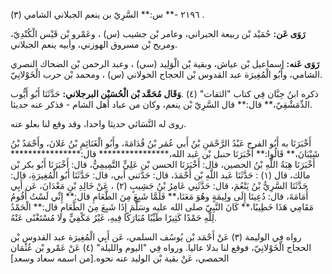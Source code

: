 ٢١٩٦ -** س:** السَّرِيّ بن ينعم الجبلاني الشامي (٣) .

**رَوَى عَن:** حُمَيْد بْن ربيعة الحبراني، وعامر بْن جشيب (س) ، وعَمْرو بْن قَيْس الْكُنْدِيّ، ومريح بْن مسروق الهوزني، وأبيه ينعم الجبلاني.

**رَوَى عَنه:** إسماعيل بْن عياش، وبقية بْن الْوَلِيد (سي) ، وعبد الرحمن بْن الضحاك النصري الشامي، وأَبُو الْمُغِيرَة عبد القدوس بْن الحجاج الخولاني (س) ، ومحمد بْن حرب الْخَوْلانِيّ.

ذكره ابنُ حِبَّان فِي كتاب "الثقات" (٤) .**وَقَال مُحَمَّد بْن الْحُسَيْن البرجلاني:** حَدَّثَنَا أَبُو أَيُّوب الدِّمَشْقِيّ،** قال:** قال السَّرِيّ بْن ينعم، وكان من عباد أهل الشام - فذكر عنه حديثا.

روى له النَّسَائي حديثا واحدا، وقد وقع لنا بعلو عنه.

أَخْبَرَنَا به أَبُو الفرج عَبْدُ الرَّحْمَنِ بْنُ أَبي عُمَر بْنُ قُدَامَةَ، وأَبُو الْغَنَائِمِ بْنُ عَلانَ، وأَحْمَدُ بْنُ شَيْبَانَ،** قَالُوا:** أَخْبَرَنَا حنبل بْن عَبد الله،**************** قال:**************** أَخْبَرَنَا هِبَةُ اللَّهِ بْنُ الحصين، قال: أَخْبَرَنَا الحسن بْن عَلِيٍّ التَّمِيمِيُّ، قال: أَخْبَرَنَا أَبُو بكر بْن مالك، قال (١) : حَدَّثَنَا عَبد اللَّهِ بْن أَحْمَدَ، قال: حَدَّثني أبي، قال: حَدَّثَنَا أَبُو الْمُغِيرَةِ، قال: حَدَّثَنَا السَّرِيُّ بْنُ يَنْعُمَ، قال: حَدَّثَنِي عَامِرُ بْنُ جَشِيبٍ (٢) ، عَنْ خَالِدِ بْنِ مَعْدَانَ، عَن أَبِي أُمَامَةَ، قال: دُعِينَا إِلَى ولِيمَةٍ وهُوَ مَعَنَا،** فَلَمَّا شَبِعَ مِنَ الطَّعَامِ قال:** إِنِّي لَسْتُ أَقُومُ مَقَامِي هَذَا خَطِيبًا،** كَانَ النَّبِيّ صلى الله عليه وسَلَّمَ إِذَا شَبِعَ مِنَ الطَّعَامِ قال:** الْحَمْدُ لِلَّهِ حَمْدًا كَثِيرًا طَيِّبًا مُبَارَكًا فِيهِ، غَيْرُ مَكْفِيٍّ ولا مُسْتَغْنًى عَنْهُ.

رواه فِي الوليمة (٣) عَنْ أَحْمَد بْن يُوسُف السلمي، عَن أَبِي الْمُغِيرَة عبد القدوس بْن الحجاج الْخَوْلانِيّ، فوقع لنا بدلا عاليا. ورواه فِي "اليوم والليلة" (٤) عَنْ عَمْرو بْن عُثْمَان الحمصي، عَنْ بقية بْن الوليد عنه نحوه.[من اسمه سعاد وسعد]